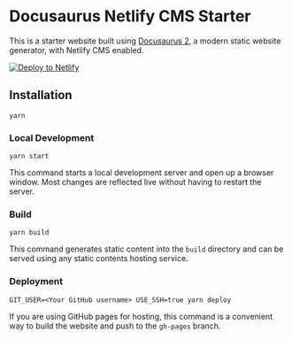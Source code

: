 # Docusaurus Netlify CMS Starter

This is a starter website built using [Docusaurus 2](https://v2.docusaurus.io/), a modern static website generator, with Netlify CMS enabled.

[![Deploy to Netlify](https://www.netlify.com/img/deploy/button.svg)](https://app.netlify.com/start/deploy?repository=https://github.com/Alexa-Green/docusaurus-netlify-cms)

## Installation

```shell
yarn
```

### Local Development

```shell
yarn start
```

This command starts a local development server and open up a browser window. Most changes are reflected live without having to restart the server.

### Build

```shell
yarn build
```

This command generates static content into the `build` directory and can be served using any static contents hosting service.

### Deployment

```shell
GIT_USER=<Your GitHub username> USE_SSH=true yarn deploy
```

If you are using GitHub pages for hosting, this command is a convenient way to build the website and push to the `gh-pages` branch.
